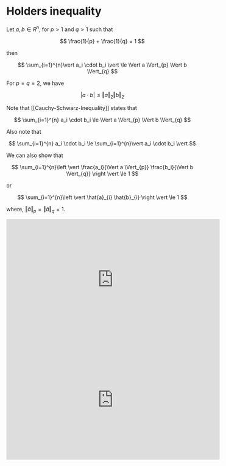 # Holders inequality

Let $a,b\in R^n$, for $p>1$ and $q>1$ such that

$$
\frac{1}{p} + \frac{1}{q} = 1
$$

then

$$
\sum_{i=1}^{n}\vert a_i \cdot b_i \vert \le \Vert a \Vert_{p} \Vert b \Vert_{q}
$$

For $p=q=2$, we have

$$
\vert a \cdot b\vert \le \Vert a \Vert_{2} \Vert b \Vert_{2}
$$

Note that [[Cauchy-Schwarz-Inequality]] states that

$$
\sum_{i=1}^{n} a_i \cdot b_i \le \Vert a \Vert_{p} \Vert b \Vert_{q}
$$

Also note that

$$
\sum_{i=1}^{n} a_i \cdot b_i \le \sum_{i=1}^{n}\vert a_i \cdot b_i \vert
$$

We can also show that

$$
\sum_{i=1}^{n}\left \vert \frac{a_i}{\Vert a \Vert_{p}} \frac{b_i}{\Vert b \Vert_{q}} \right \vert \le  1
$$

or

$$
\sum_{i=1}^{n}\left \vert \hat{a}_{i} \hat{b}_{i} \right \vert \le  1
$$

where, $\Vert \hat{a} \Vert_{p}=\Vert \hat{a} \Vert_{q}=1$.

<iframe width="560" height="315" src="https://www.youtube.com/embed/yIXahhfRbTc" title="YouTube video player" frameborder="0" allow="accelerometer; autoplay; clipboard-write; encrypted-media; gyroscope; picture-in-picture" allowfullscreen></iframe>

<iframe width="560" height="315" src="https://www.youtube.com/embed/kxQiKaIuyOg" title="YouTube video player" frameborder="0" allow="accelerometer; autoplay; clipboard-write; encrypted-media; gyroscope; picture-in-picture" allowfullscreen></iframe>
